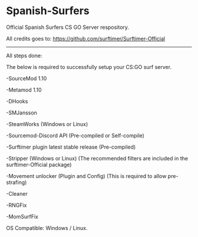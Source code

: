 # Spanish-Surfers
Official Spanish Surfers CS GO Server respository.

All credits goes to: https://github.com/surftimer/Surftimer-Official

-------------------------------------------------------------------------------

All steps done:

The below is required to successfully setup your CS:GO surf server.

-SourceMod 1.10

-Metamod 1.10

-DHooks

-SMJansson

-SteamWorks (Windows or Linux)

-Sourcemod-Discord API (Pre-compiled or Self-compile)

-Surftimer plugin latest stable release (Pre-compiled)

-Stripper (Windows or Linux) (The recommended filters are included in the surftimer-Official package)

-Movement unlocker (Plugin and Config) (This is required to allow pre-strafing)

-Cleaner

-RNGFix

-MomSurfFix


OS Compatible: Windows / Linux.

